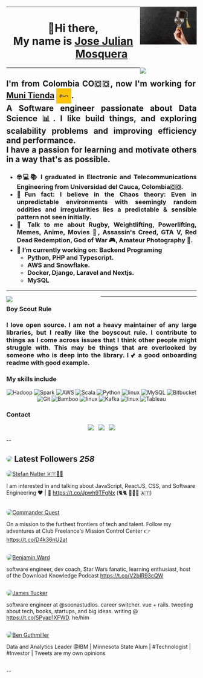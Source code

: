 
<p>
 <img width="150" align='right' src="https://github.com/JoseJulianMosqueraFuli/JoseJulianMosqueraFuli/blob/main/images/learn-ligth.png"></a>
</p>

---
<h1 align="center">👋Hi there,<br>My name is <a href="https://www.linkedin.com/in/jose-julian-mosquera-fuli/">Jose Julian Mosquera</a></h1>
<p>
  <a href="https://media-exp1.licdn.com/dms/image/C5603AQFs2YztVmWJLQ/profile-displayphoto-shrink_800_800/0/1633187862495?e=1672876800&v=beta&t=T8nZpP-WZwjcPUkM0iPP2EiXwu03-znaXujAhK9G63M"><img width="150" align='right' src="https://media-exp1.licdn.com/dms/image/C5603AQFs2YztVmWJLQ/profile-displayphoto-shrink_800_800/0/1633187862495?e=1672876800&v=beta&t=T8nZpP-WZwjcPUkM0iPP2EiXwu03-znaXujAhK9G63M"></a>
</p>

---

<h2 align="justify">I'm from Colombia CO🇨🇴, now I'm working for <a href=https://munitienda.com/> Muni Tienda</a>
<a href="https://github.com/JoseJulianMosqueraFuli/JoseJulianMosqueraFuli/blob/main/images/MuniLogo.png"><img width="40" align='center' src="https://github.com/JoseJulianMosqueraFuli/JoseJulianMosqueraFuli/blob/main/images/MuniLogo.png"></a>.<br>A Software engineer passionate about Data Science 📊. I like build things, and exploring scalability problems and improving efficiency and performance.<br>
I have a passion for learning and motivate others in a way that's as possible.<br> </h2>
<h3 align="justify">
    <ul type="A">
        <li>🤓💻📚 I graduated in <b>Electronic and Telecommunications Engineering from Universidad del Cauca, Colombia🇨🇴</b>.</li>
        <li><b>🤡Fun fact:</b> I believe in the <b>Chaos theory</b>: Even in unpredictable environments with seemingly random oddities and irregularities lies a predictable & sensible pattern not seen initially</b>.</li>
        <li>💬 Talk to me about Rugby, Weightlifting, Powerlifting, Memes, Anime, Movies 🎥, Assassin's Creed, GTA V, Red Dead Redemption, God of War 🎮, Amateur Photography 📸</b>.
        <li>🔭 I’m currently working on:
 	    Backend Programing
    		<ul>
               <li> Python, PHP and Typescript.
		        <li>AWS and Snowflake.
    		    <li>Docker, Django, Laravel and Nextjs.
		        <li>MySQL
            </ul>
        </li>
        </ul></h3>

  ---

 <p>
  <img width="250" align='left' src="https://www.flaticon.com/free-icon/boy-scout_2733336?term=scout&page=1&position=1&page=1&position=1&related_id=2733336&origin=search">
</p>

--- 
### Boy Scout Rule
<h3 align="justify">I love open source.  I am not a heavy maintainer of any large libraries, but I really like the boyscout rule.  I contribute to things as I come across issues that I think other people might struggle with.  This may be things that are overlooked by someone who is deep into the library.  I 💕 a good onboarding readme with good example.</h3

---

### My skills include

<p align="center">
	<img title="Hadoop" alt="Hadoop" src="https://raw.githubusercontent.com/Thomas-George-T/Thomas-George-T/master/assets/hadoop.svg" width="70" height="40" />
	<img title="Spark" alt="Spark" src="https://raw.githubusercontent.com/Thomas-George-T/Thomas-George-T/master/assets/apache_spark.svg" width="80" height="50" />
	<img title="AWS" alt="AWS" src="https://raw.githubusercontent.com/Thomas-George-T/Thomas-George-T/master/assets/aws.svg" width="60" height="40" />
	<img title="Scala" alt="Scala" src="https://raw.githubusercontent.com/Thomas-George-T/Thomas-George-T/master/assets/scala.svg" width="40" height="40" />
	<img title="Python" alt="Python" src="https://raw.githubusercontent.com/Thomas-George-T/Thomas-George-T/master/assets/python.svg" width="40" height="40" />
	<img title="R" alt="linux" src="https://raw.githubusercontent.com/Thomas-George-T/Thomas-George-T/master/assets/r-lang.svg" width="55" />
	<img title="MySQL" alt="MySQL" src="https://raw.githubusercontent.com/Thomas-George-T/Thomas-George-T/master/assets/mysql.svg" width="40" height="40" />
	<img title="Bitbucket" alt="Bitbucket" src="https://raw.githubusercontent.com/Thomas-George-T/Thomas-George-T/master/assets/bitbucket.svg" height="40" />
	<img title="Git" alt="Git" src="https://raw.githubusercontent.com/Thomas-George-T/Thomas-George-T/master/assets/git.svg" width="70" height="40" />
	<img title="Bamboo" alt="Bamboo" src="https://raw.githubusercontent.com/Thomas-George-T/Thomas-George-T/master/assets/bamboo.svg" width="40" height="40" />	
	<img title="jira" alt="linux" src="https://raw.githubusercontent.com/Thomas-George-T/Thomas-George-T/master/assets/jira.svg" width="40" />
	<img title="Kafka" alt="Kafka" src="https://raw.githubusercontent.com/Thomas-George-T/Thomas-George-T/master/assets/kafka.svg" width="105" height="40" />
	<img title="linux" alt="linux" src="https://raw.githubusercontent.com/Thomas-George-T/Thomas-George-T/master/assets/linux-tux.svg" width="40" />	
	<img title="Tableau" alt="Tableau" src="https://raw.githubusercontent.com/Thomas-George-T/Thomas-George-T/master/assets/tableau.svg" width="200" />
</p>

### Contact

<p align='center'>
<a href="https://dev.to/waylonwalker"><img height="50" src="https://raw.githubusercontent.com/WaylonWalker/WaylonWalker/main/icon/dev.png"></a>&nbsp;&nbsp;
<a href="https://twitter.com/JoseJMosqueraF"><img height="50" src="https://github.com/WaylonWalker/WaylonWalker/blob/main/icon/twitter.png?raw=true"></a>&nbsp;&nbsp;
<a href="https://www.linkedin.com/in/jose-julian-mosquera-fuli/"><img height="50" src="https://github.com/WaylonWalker/WaylonWalker/blob/main/icon/linkedin.png?raw=true"></a>
</p>

--
## <img height="30" style="border-radius:50%" src="https://github.com/WaylonWalker/WaylonWalker/blob/main/icon/twitter.png?raw=true"> Latest Followers _258_

<a href='https://twitter.com/natterstefan'>
  <img style="border-radius:50%" align="left" src='https://pbs.twimg.com/profile_images/1255562113629802498/nTk-e7L5_normal.jpg' />
</a>

<a href='https://twitter.com/natterstefan'>
    Stefan Natter 🇦🇹👋🏻
</a>

I am interested in and talking about JavaScript, ReactJS, CSS, and Software Engineering ♥️ | 📧 https://t.co/Jpwh9TFgNx (🐈🐈 🤵👰🏻 🇦🇹)

<h2></h2><a href='https://twitter.com/commanderquest'>
  <img style="border-radius:50%" align="left" src='https://pbs.twimg.com/profile_images/1243185628864528384/eFnPWZyC_normal.jpg' />
</a>

<a href='https://twitter.com/commanderquest'>
    Commander Quest
</a>

On a mission to the furthest frontiers of tech and talent. 
Follow my adventures at Club Freelance's Mission Control Center 👉 https://t.co/D4k36nU2at

<h2></h2><a href='https://twitter.com/benjaminwardcom'>
  <img style="border-radius:50%" align="left" src='https://pbs.twimg.com/profile_images/1283469746055385088/sr9ZExwG_normal.jpg' />
</a>

<a href='https://twitter.com/benjaminwardcom'>
    Benjamin Ward
</a>

software engineer, dev coach, Star Wars fanatic, learning enthusiast, host of the Download Knowledge Podcast https://t.co/V2bIR93cQW

<h2></h2><a href='https://twitter.com/tucker_dev'>
  <img style="border-radius:50%" align="left" src='https://pbs.twimg.com/profile_images/1284727066160705536/VhioFBZE_normal.jpg' />
</a>

<a href='https://twitter.com/tucker_dev'>
    James Tucker
</a>

software engineer at @soonastudios. career switcher. vue + rails. tweeting about tech, books, startups, and big ideas. writing @ https://t.co/SPyap1XFWD. he/him

<h2></h2><a href='https://twitter.com/BenGuthmiller'>
  <img style="border-radius:50%" align="left" src='https://pbs.twimg.com/profile_images/1284966756906409984/MR0a9hi2_normal.jpg' />
</a>

<a href='https://twitter.com/BenGuthmiller'>
    Ben Guthmiller
</a>

Data and Analytics Leader @IBM | Minnesota State Alum | #Technologist | #Investor | Tweets are my own opinions

<h2> </h2>
--
